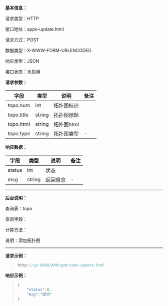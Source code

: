 **基本信息：**

请求类型：HTTP

接口地址：apps-update.html

请求方式：POST

数据类型：X-WWW-FORM-URLENCODED

响应类型：JSON

接口状态：未启用

**请求参数：**

| **字段** | **类型** | **说明** | **备注** |
| --- | --- | --- | --- |
| topo.num | int | 拓扑图标识 | |
| topo.title | string | 拓扑图标题 | |
| topo.html | string | 拓扑图html | |
| topo.type | string | 拓扑图类型 | - |

**响应数据：**

| **字段** | **类型** | **说明** | **备注** |
| --- | --- | --- | --- |
| status | int | 状态 | |
| msg | string | 返回信息 | - |

---

**后台说明：**

查询表：topo

查询字段：

计算方法：

说明：添加拓扑图

---

**请求示例：**


> ```js
> http://ip:8080/APM/apm/topo-update.html
> ```

**响应示例：**

> ```js
> {
>     "status":0,
>     "msg":"成功"
> }
> ```
